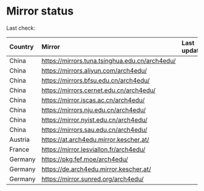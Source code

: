 <script src="./time.js"></script>
# Mirror status
Last check: <script type="text/javascript">localize(1715451778.595115);</script>

|Country|Mirror|Last update|
|:------|:-----|:----------|
|China|https://mirrors.tuna.tsinghua.edu.cn/arch4edu/|<script type="text/javascript">localize(1715409178);</script>|
|China|https://mirrors.aliyun.com/arch4edu/|<script type="text/javascript">localize(1715409178);</script>|
|China|https://mirrors.bfsu.edu.cn/arch4edu/|<script type="text/javascript">localize(1715409178);</script>|
|China|https://mirrors.cernet.edu.cn/arch4edu/|<script type="text/javascript">localize(1715409178);</script>|
|China|https://mirror.iscas.ac.cn/arch4edu/|<script type="text/javascript">localize(1715409178);</script>|
|China|https://mirrors.nju.edu.cn/arch4edu/|<script type="text/javascript">localize(1715366363);</script>|
|China|https://mirror.nyist.edu.cn/arch4edu/|<script type="text/javascript">localize(1715409178);</script>|
|China|https://mirrors.sau.edu.cn/arch4edu/|<script type="text/javascript">localize(1715409178);</script>|
|Austria|https://at.arch4edu.mirror.kescher.at/|<script type="text/javascript">localize(1715409178);</script>|
|France|https://mirror.lesviallon.fr/arch4edu/|<script type="text/javascript">localize(1715409178);</script>|
|Germany|https://pkg.fef.moe/arch4edu/|<script type="text/javascript">localize(1715409178);</script>|
|Germany|https://de.arch4edu.mirror.kescher.at/|<script type="text/javascript">localize(1715409178);</script>|
|Germany|https://mirror.sunred.org/arch4edu/|<script type="text/javascript">localize(1715409178);</script>|

<script src="./tablefilter/tablefilter.js"></script>
<script src="./table.js"></script>